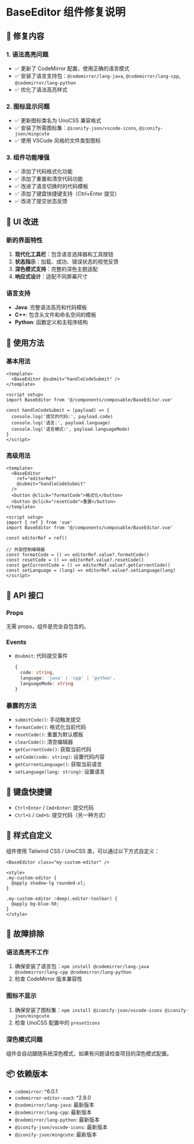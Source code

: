 # BaseEditor 组件修复说明

## 🔧 修复内容

### 1. 语法高亮问题

- ✅ 更新了 CodeMirror 配置，使用正确的语言模式
- ✅ 安装了语言支持包：`@codemirror/lang-java`, `@codemirror/lang-cpp`, `@codemirror/lang-python`
- ✅ 优化了语法高亮样式

### 2. 图标显示问题  

- ✅ 更新图标类名为 UnoCSS 兼容格式
- ✅ 安装了所需图标集：`@iconify-json/vscode-icons`, `@iconify-json/mingcute`
- ✅ 使用 VSCode 风格的文件类型图标

### 3. 组件功能增强

- ✅ 添加了代码格式化功能
- ✅ 添加了重置和清空代码功能
- ✅ 改进了语言切换时的代码模板
- ✅ 添加了键盘快捷键支持（Ctrl+Enter 提交）
- ✅ 改进了提交状态反馈

## 🎨 UI 改进

### 新的界面特性

1. **现代化工具栏**：包含语言选择器和工具按钮
2. **状态指示**：加载、成功、错误状态的视觉反馈
3. **深色模式支持**：完整的深色主题适配
4. **响应式设计**：适配不同屏幕尺寸

### 语言支持

- **Java**: 完整语法高亮和代码模板
- **C++**: 包含头文件和命名空间的模板  
- **Python**: 函数定义和主程序结构

## 📖 使用方法

### 基本用法

```vue
<template>
  <BaseEditor @submit="handleCodeSubmit" />
</template>

<script setup>
import BaseEditor from '@/components/composable/BaseEditor.vue'

const handleCodeSubmit = (payload) => {
  console.log('提交的代码:', payload.code)
  console.log('语言:', payload.language)
  console.log('语言模式:', payload.languageMode)
}
</script>
```

### 高级用法

```vue
<template>
  <BaseEditor 
    ref="editorRef"
    @submit="handleCodeSubmit" 
  />
  <button @click="formatCode">格式化</button>
  <button @click="resetCode">重置</button>
</template>

<script setup>
import { ref } from 'vue'
import BaseEditor from '@/components/composable/BaseEditor.vue'

const editorRef = ref()

// 外部控制编辑器
const formatCode = () => editorRef.value?.formatCode()
const resetCode = () => editorRef.value?.resetCode()
const getCurrentCode = () => editorRef.value?.getCurrentCode()
const setLanguage = (lang) => editorRef.value?.setLanguage(lang)
</script>
```

## 🔑 API 接口

### Props

无需 props，组件是完全自包含的。

### Events

- `@submit`: 代码提交事件

  ```typescript
  {
    code: string,
    language: 'java' | 'cpp' | 'python',
    languageMode: string
  }
  ```

### 暴露的方法

- `submitCode()`: 手动触发提交
- `formatCode()`: 格式化当前代码
- `resetCode()`: 重置为默认模板
- `clearCode()`: 清空编辑器
- `getCurrentCode()`: 获取当前代码
- `setCode(code: string)`: 设置代码内容
- `getCurrentLanguage()`: 获取当前语言
- `setLanguage(lang: string)`: 设置语言

## 🎯 键盘快捷键

- `Ctrl+Enter` / `Cmd+Enter`: 提交代码
- `Ctrl+S` / `Cmd+S`: 提交代码（另一种方式）

## 🎨 样式自定义

组件使用 Tailwind CSS / UnoCSS 类，可以通过以下方式自定义：

```vue
<BaseEditor class="my-custom-editor" />

<style>
.my-custom-editor {
  @apply shadow-lg rounded-xl;
}

.my-custom-editor :deep(.editor-toolbar) {
  @apply bg-blue-50;
}
</style>
```

## 🔧 故障排除

### 语法高亮不工作

1. 确保安装了语言包：`npm install @codemirror/lang-java @codemirror/lang-cpp @codemirror/lang-python`
2. 检查 CodeMirror 版本兼容性

### 图标不显示

1. 确保安装了图标集：`npm install @iconify-json/vscode-icons @iconify-json/mingcute`
2. 检查 UnoCSS 配置中的 `presetIcons`

### 深色模式问题

组件会自动跟随系统深色模式，如果有问题请检查项目的深色模式配置。

## 📦 依赖版本

- `codemirror`: ^6.0.1
- `codemirror-editor-vue3`: ^2.8.0
- `@codemirror/lang-java`: 最新版本
- `@codemirror/lang-cpp`: 最新版本  
- `@codemirror/lang-python`: 最新版本
- `@iconify-json/vscode-icons`: 最新版本
- `@iconify-json/mingcute`: 最新版本
